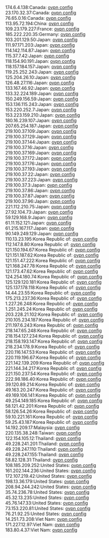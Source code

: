 174.6.4.138:Canada: [ovpn config](vpn/174_6_4_138.ovpn)  
23.170.32.37:Canada: [ovpn config](vpn/23_170_32_37.ovpn)  
76.65.0.16:Canada: [ovpn config](vpn/76_65_0_16.ovpn)  
113.95.72.194:China: [ovpn config](vpn/113_95_72_194.ovpn)  
109.23.179.227:France: [ovpn config](vpn/109_23_179_227.ovpn)  
185.222.220.35:Germany: [ovpn config](vpn/185_222_220_35.ovpn)  
103.201.129.50:Japan: [ovpn config](vpn/103_201_129_50.ovpn)  
111.97.171.203:Japan: [ovpn config](vpn/111_97_171_203.ovpn)  
114.142.114.87:Japan: [ovpn config](vpn/114_142_114_87.ovpn)  
115.37.7.42:Japan: [ovpn config](vpn/115_37_7_42.ovpn)  
118.154.90.191:Japan: [ovpn config](vpn/118_154_90_191.ovpn)  
118.157.184.157:Japan: [ovpn config](vpn/118_157_184_157.ovpn)  
119.25.252.243:Japan: [ovpn config](vpn/119_25_252_243.ovpn)  
125.204.26.10:Japan: [ovpn config](vpn/125_204_26_10.ovpn)  
126.48.27.116:Japan: [ovpn config](vpn/126_48_27_116.ovpn)  
133.167.46.92:Japan: [ovpn config](vpn/133_167_46_92.ovpn)  
133.32.224.189:Japan: [ovpn config](vpn/133_32_224_189.ovpn)  
150.249.156.59:Japan: [ovpn config](vpn/150_249_156_59.ovpn)  
153.136.115.243:Japan: [ovpn config](vpn/153_136_115_243.ovpn)  
153.220.252.7:Japan: [ovpn config](vpn/153_220_252_7.ovpn)  
153.223.159.210:Japan: [ovpn config](vpn/153_223_159_210.ovpn)  
180.16.239.107:Japan: [ovpn config](vpn/180_16_239_107.ovpn)  
207.65.254.187:Japan: [ovpn config](vpn/207_65_254_187.ovpn)  
219.100.37.109:Japan: [ovpn config](vpn/219_100_37_109.ovpn)  
219.100.37.129:Japan: [ovpn config](vpn/219_100_37_129.ovpn)  
219.100.37.144:Japan: [ovpn config](vpn/219_100_37_144.ovpn)  
219.100.37.16:Japan: [ovpn config](vpn/219_100_37_16.ovpn)  
219.100.37.169:Japan: [ovpn config](vpn/219_100_37_169.ovpn)  
219.100.37.172:Japan: [ovpn config](vpn/219_100_37_172.ovpn)  
219.100.37.176:Japan: [ovpn config](vpn/219_100_37_176.ovpn)  
219.100.37.193:Japan: [ovpn config](vpn/219_100_37_193.ovpn)  
219.100.37.22:Japan: [ovpn config](vpn/219_100_37_22.ovpn)  
219.100.37.223:Japan: [ovpn config](vpn/219_100_37_223.ovpn)  
219.100.37.3:Japan: [ovpn config](vpn/219_100_37_3.ovpn)  
219.100.37.86:Japan: [ovpn config](vpn/219_100_37_86.ovpn)  
219.100.37.87:Japan: [ovpn config](vpn/219_100_37_87.ovpn)  
219.100.37.96:Japan: [ovpn config](vpn/219_100_37_96.ovpn)  
221.112.210.75:Japan: [ovpn config](vpn/221_112_210_75.ovpn)  
27.92.104.73:Japan: [ovpn config](vpn/27_92_104_73.ovpn)  
59.129.168.9:Japan: [ovpn config](vpn/59_129_168_9.ovpn)  
61.11.152.121:Japan: [ovpn config](vpn/61_11_152_121.ovpn)  
61.215.167.117:Japan: [ovpn config](vpn/61_215_167_117.ovpn)  
90.149.249.129:Japan: [ovpn config](vpn/90_149_249_129.ovpn)  
110.13.23.195:Korea Republic of: [ovpn config](vpn/110_13_23_195.ovpn)  
112.147.8.80:Korea Republic of: [ovpn config](vpn/112_147_8_80.ovpn)  
121.150.194.67:Korea Republic of: [ovpn config](vpn/121_150_194_67.ovpn)  
121.151.187.62:Korea Republic of: [ovpn config](vpn/121_151_187_62.ovpn)  
121.151.47.222:Korea Republic of: [ovpn config](vpn/121_151_47_222.ovpn)  
121.168.247.78:Korea Republic of: [ovpn config](vpn/121_168_247_78.ovpn)  
121.173.47.62:Korea Republic of: [ovpn config](vpn/121_173_47_62.ovpn)  
124.254.180.74:Korea Republic of: [ovpn config](vpn/124_254_180_74.ovpn)  
125.129.120.181:Korea Republic of: [ovpn config](vpn/125_129_120_181.ovpn)  
125.137.178.118:Korea Republic of: [ovpn config](vpn/125_137_178_118.ovpn)  
14.44.23.55:Korea Republic of: [ovpn config](vpn/14_44_23_55.ovpn)  
175.213.237.36:Korea Republic of: [ovpn config](vpn/175_213_237_36.ovpn)  
1.227.26.248:Korea Republic of: [ovpn config](vpn/1_227_26_248.ovpn)  
1.251.245.24:Korea Republic of: [ovpn config](vpn/1_251_245_24.ovpn)  
203.228.21.102:Korea Republic of: [ovpn config](vpn/203_228_21_102.ovpn)  
210.105.234.187:Korea Republic of: [ovpn config](vpn/210_105_234_187.ovpn)  
211.197.6.243:Korea Republic of: [ovpn config](vpn/211_197_6_243.ovpn)  
218.147.65.248:Korea Republic of: [ovpn config](vpn/218_147_65_248.ovpn)  
218.154.127.234:Korea Republic of: [ovpn config](vpn/218_154_127_234.ovpn)  
218.158.193.147:Korea Republic of: [ovpn config](vpn/218_158_193_147.ovpn)  
218.234.178.9:Korea Republic of: [ovpn config](vpn/218_234_178_9.ovpn)  
220.116.147.53:Korea Republic of: [ovpn config](vpn/220_116_147_53.ovpn)  
220.119.196.67:Korea Republic of: [ovpn config](vpn/220_119_196_67.ovpn)  
221.142.139.209:Korea Republic of: [ovpn config](vpn/221_142_139_209.ovpn)  
221.144.34.217:Korea Republic of: [ovpn config](vpn/221_144_34_217.ovpn)  
221.150.237.54:Korea Republic of: [ovpn config](vpn/221_150_237_54.ovpn)  
222.98.186.40:Korea Republic of: [ovpn config](vpn/222_98_186_40.ovpn)  
39.120.89.214:Korea Republic of: [ovpn config](vpn/39_120_89_214.ovpn)  
49.163.20.247:Korea Republic of: [ovpn config](vpn/49_163_20_247.ovpn)  
49.169.106.141:Korea Republic of: [ovpn config](vpn/49_169_106_141.ovpn)  
49.254.149.185:Korea Republic of: [ovpn config](vpn/49_254_149_185.ovpn)  
58.121.42.201:Korea Republic of: [ovpn config](vpn/58_121_42_201.ovpn)  
58.126.54.26:Korea Republic of: [ovpn config](vpn/58_126_54_26.ovpn)  
59.10.221.161:Korea Republic of: [ovpn config](vpn/59_10_221_161.ovpn)  
59.25.43.187:Korea Republic of: [ovpn config](vpn/59_25_43_187.ovpn)  
14.192.209.17:Malaysia: [ovpn config](vpn/14_192_209_17.ovpn)  
220.135.38.248:Taiwan: [ovpn config](vpn/220_135_38_248.ovpn)  
122.154.105.12:Thailand: [ovpn config](vpn/122_154_105_12.ovpn)  
49.228.241.201:Thailand: [ovpn config](vpn/49_228_241_201.ovpn)  
49.228.247.110:Thailand: [ovpn config](vpn/49_228_247_110.ovpn)  
49.228.247.155:Thailand: [ovpn config](vpn/49_228_247_155.ovpn)  
58.82.128.31:Thailand: [ovpn config](vpn/58_82_128_31.ovpn)  
108.185.209.252:United States: [ovpn config](vpn/108_185_209_252.ovpn)  
161.202.144.236:United States: [ovpn config](vpn/161_202_144_236.ovpn)  
172.107.219.42:United States: [ovpn config](vpn/172_107_219_42.ovpn)  
198.13.36.179:United States: [ovpn config](vpn/198_13_36_179.ovpn)  
208.94.244.242:United States: [ovpn config](vpn/208_94_244_242.ovpn)  
35.74.236.78:United States: [ovpn config](vpn/35_74_236_78.ovpn)  
45.32.13.235:United States: [ovpn config](vpn/45_32_13_235.ovpn)  
45.76.147.33:United States: [ovpn config](vpn/45_76_147_33.ovpn)  
73.153.220.81:United States: [ovpn config](vpn/73_153_220_81.ovpn)  
76.21.92.25:United States: [ovpn config](vpn/76_21_92_25.ovpn)  
14.251.73.208:Viet Nam: [ovpn config](vpn/14_251_73_208.ovpn)  
171.227.12.97:Viet Nam: [ovpn config](vpn/171_227_12_97.ovpn)  
183.80.4.37:Viet Nam: [ovpn config](vpn/183_80_4_37.ovpn)  
